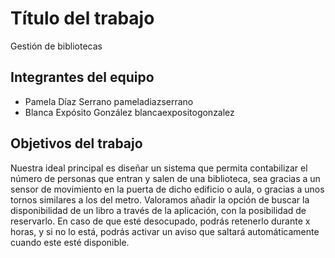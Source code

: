 # Título del trabajo

Gestión de bibliotecas

## Integrantes del equipo

- Pamela Díaz Serrano pameladiazserrano
- Blanca Expósito González blancaexpositogonzalez

## Objetivos del trabajo

Nuestra ideal principal es diseñar un sistema que permita contabilizar el número de personas que entran y salen de una biblioteca, sea gracias a un sensor de movimiento en la puerta de dicho edificio o aula, o gracias a unos tornos similares a los del metro. 
Valoramos añadir la opción de buscar la disponibilidad de un libro a través de la aplicación, con la posibilidad de reservarlo. En caso de que esté desocupado, podrás retenerlo durante x horas, y si no lo está, podrás activar un aviso que saltará automáticamente cuando este esté disponible.
